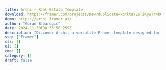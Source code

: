 ```yaml
---
title: Archi — Real Estate Template
download: https://framer.com/projects/new?duplicate=kdnltaYEoTiKywTr4kOO&via=babarogic&duplicateType=siteTemplate
demo: https://archi.framer.ai/
author: "Goran Babarogic"
date: 2024-11-30T08:33:58.259Z
description: "Discover Archi, a versatile Framer template designed for travel, business, real estate, and more. Perfect for any industry, Archi offers a sleek and professional design to enhance your online presence effortlessly."
ssg: ["Framer"]
css: []
ui: []
cms: []
category: []
draft: false
---
```

